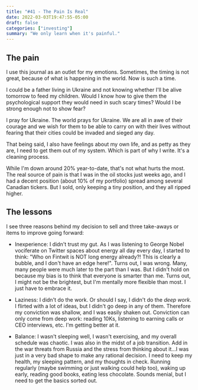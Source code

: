 ```yaml
---
title: "#41 - The Pain Is Real"
date: 2022-03-03T19:47:55-05:00
draft: false
categories: ["investing"]
summary: "We only learn when it's painful."
---
```


## The pain

I use this journal as an outlet for my emotions. Sometimes, the timing is not great, because of what is happening in the world. Now is such a time. 

I could be a father living in Ukraine and not knowing whether I'll be alive tomorrow to feed my children. Would I know how to give them the psychological support they would need in such scary times? Would I be strong enough not to show fear? 

I pray for Ukraine. The world prays for Ukraine. We are all in awe of their courage and we wish for them to be able to carry on with their lives without fearing that their cities could be invaded and sieged any day.

That being said, I also have feelings about my own life, and as petty as they are, I need to get them out of my system. Which is part of why I write. It's a cleaning process.

While I'm down around 20% year-to-date, that's not what hurts the most. The real source of pain is that I was in the oil stocks just weeks ago, and I had a decent position (about 10% of my portfolio) spread among several Canadian tickers. But I sold, only keeping a tiny position, and they all ripped higher.

## The lessons

I see three reasons behind my decision to sell and three take-aways or items to improve going forward:

- Inexperience: I didn't trust my gut. As I was listening to George Nobel vociferate on Twitter spaces about energy all day every day, I started to think: "Who on Fintwit is NOT long energy already?! This is clearly a bubble, and I don't have an edge here!". Turns out, I was wrong. Many, many people were much later to the part than I was. But I didn't hold on because my bias is to think that everyone is smarter than me. Turns out, I might not be the brightest, but I'm mentally more flexible than most. I just have to embrace it.

- Laziness: I didn't do the work. Or should I say, I didn't do the _deep work_. I flirted with a lot of ideas, but I didn't go deep in any of them. Therefore my conviction was shallow, and I was easily shaken out. Conviction can only come from deep work: reading 10Ks, listening to earning calls or CEO interviews, etc. I'm getting better at it.

- Balance: I wasn't sleeping well, I wasn't exercising, and my overall schedule was chaotic. I was also in the midst of a job transition. Add in the war threats from Russia and the stress from thinking about it...I was just in a very bad shape to make any rational decision. I need to keep my health, my sleeping pattern, and my thoughts in check. Running regularly (maybe swimming or just walking could help too), waking up early, reading good books, eating less chocolate. Sounds menial, but I need to get the basics sorted out.



